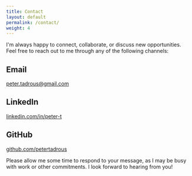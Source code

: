```yaml
---
title: Contact
layout: default
permalink: /contact/
weight: 4
---
```


I'm always happy to connect, collaborate, or discuss new opportunities. Feel free to reach out to me through any of the following channels:

## Email

[peter.tadrous@gmail.com](mailto:peter.tadrous@gmail.com)

## LinkedIn

[linkedin.com/in/peter-t](https://www.linkedin.com/in/peter-t)

## GitHub

[github.com/petertadrous](https://github.com/petertadrous)

Please allow me some time to respond to your message, as I may be busy with work or other commitments. I look forward to hearing from you!
